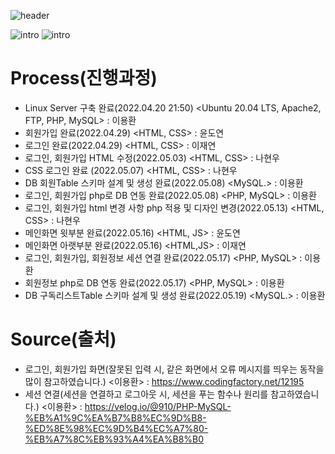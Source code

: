 ![header](https://capsule-render.vercel.app/api?type=waving&color=auto&height=300&section=header&text=SubscriptionPlanner&fontSize=70)

![intro](https://capsule-render.vercel.app/api?type=transparent&text=창의적공학설계%20프로젝트&fontAlign=50&animation=blink&fontSize=40&section=intro&height=50)
![intro](https://capsule-render.vercel.app/api?type=transparent&text=이용환,이재연,윤도연,나현우&fontAlign=50&animation=blink&fontSize=20&section=intro&height=50)

# Process(진행과정)
- Linux Server 구축 완료(2022.04.20 21:50) <Ubuntu 20.04 LTS, Apache2, FTP, PHP, MySQL> : 이용환
- 회원가입 완료(2022.04.29) <HTML, CSS> : 윤도연
- 로그인 완료(2022.04.29) <HTML, CSS> : 이재연
- 로그인, 회원가입 HTML 수정(2022.05.03) <HTML, CSS> : 나현우
- CSS 로그인 완료 (2022.05.07) <HTML, CSS> : 나현우
- DB 회원Table 스키마 설계 및 생성 완료(2022.05.08) <MySQL.> : 이용환
- 로그인, 회원가입 php로 DB 연동 완료(2022.05.08) <PHP, MySQL> : 이용환
- 로그인, 회원가입 html 변경 사항 php 적용 및 디자인 변경(2022.05.13) <HTML, CSS> : 나현우
- 메인화면 윗부분 완료(2022.05.16) <HTML, JS> : 윤도연
- 메인화면 아랫부분 완료(2022.05.16) <HTML,JS> : 이재연
- 로그인, 회원가입, 회원정보 세션 연결 완료(2022.05.17) <PHP, MySQL> : 이용환
- 회원정보 php로 DB 연동 완료(2022.05.17) <PHP, MySQL> : 이용환
- DB 구독리스트Table 스키마 설계 및 생성 완료(2022.05.19) <MySQL.> : 이용환

# Source(출처)
- 로그인, 회원가입 화면(잘못된 입력 시, 같은 화면에서 오류 메시지를 띄우는 동작을 많이 참고하였습니다.) <이용환> : https://www.codingfactory.net/12195
- 세션 연결(세션을 연결하고 로그아웃 시, 세션을 푸는 함수나 원리를 참고하였습니다.) <이용환> : https://velog.io/@910/PHP-MySQL-%EB%A1%9C%EA%B7%B8%EC%9D%B8-%ED%8E%98%EC%9D%B4%EC%A7%80-%EB%A7%8C%EB%93%A4%EA%B8%B0
